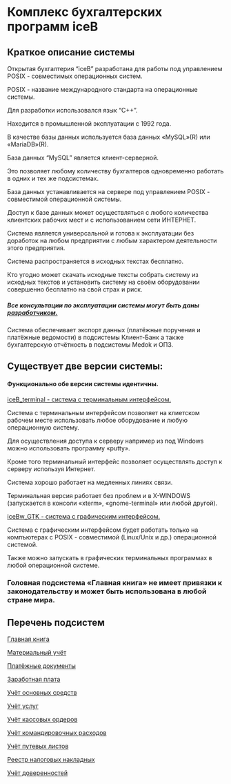 # Комплекc бухгалтерских программ iceB

## Краткое описание системы

Открытая бухгалтерия “iceB” разработана для работы под управлением POSIX - совместимых операционных систем.

POSIX - название международного стандарта на операционные системы.

Для разработки использовался язык “С++”.

Находится в промышленной эксплуатации с 1992 года.

В качестве базы данных используется база данных «MySQL»(R) или «MariaDB»(R).

База данных “MySQL” является клиент-серверной.

Это позволяет любому количеству бухгалтеров одновременно работать в одних и тех же подсистемах.

База данных устанавливается на сервере под управлением POSIX - совместимой операционной системы.

Доступ к базе данных может осуществляться с любого количества клиентских рабочих мест и с использованием сети ИНТЕРНЕТ.

Система является универсальной и готова к эксплуатации без доработок на любом предприятии с любым характером деятельности этого предприятия.

Система распространяется в исходных текстах бесплатно. 

Кто угодно может скачать исходные тексты собрать систему из исходных текстов и установить систему на своём оборудовании совершенно бесплатно на свой страх и риск.

##### Все консультации по эксплуатации системы могут быть даны [разработчиком.](https://github.com/iceblinux/iceB/wiki/%D0%9E-%D1%80%D0%B0%D0%B7%D1%80%D0%B0%D0%B1%D0%BE%D1%82%D1%87%D0%B8%D0%BA%D0%B5)

Система обеспечивает экспорт данных (платёжные поручения и платёжные ведомости) в подсистемы Клиент-Банк а также бухгалтерскую отчётность в подсистемы Medok и ОПЗ.

## Существует две версии системы:

#### Функционально обе версии системы идентичны.

[iceB_terminal - система с терминальным интерфейсом.](https://iceblinux.github.io/iceB_terminal/)

Система с терминальным интерфейсом позволяет на клиетском рабочем месте использовать любое оборудование и любую операционную систему.

Для осуществления доступа к серверу например из под Windows можно использовать программу «putty».

Кроме того терминальный интерфейс позволяет осуществлять доступ к серверу используя Интернет. 

Система хорошо работает на медленных линиях связи. 

Терминальная версия работает без проблем и в X-WINDOWS (запускается в консоли «xterm», «gnome-terminal» или любой другой).

[iceBw_GTK - система с графическим интерфейсом.](https://iceblinux.github.io/iceBw_GTK)

Система с графическим интерфейсом будет работать только на компъютерах с POSIX - совместимой (Linux/Unix и др.) операционной системой.

Также можно запускать в графических терминальных программах в любой операционной системе.


### Головная подсистема «Главная книга» не имеет привязки к законодательству и может быть использована в любой стране мира.

## Перечень подсистем

[Главная книга](https://github.com/iceblinux/iceB/wiki/%D0%93%D0%BB%D0%B0%D0%B2%D0%BD%D0%B0%D1%8F-%D0%BA%D0%BD%D0%B8%D0%B3%D0%B0)

[Материальный учёт](https://github.com/iceblinux/iceB/wiki/%D0%9C%D0%B0%D1%82%D0%B5%D1%80%D0%B8%D0%B0%D0%BB%D1%8C%D0%BD%D1%8B%D0%B9-%D1%83%D1%87%D1%91%D1%82)

[Платёжные документы](https://github.com/iceblinux/iceB/wiki/%D0%9F%D0%BB%D0%B0%D1%82%D1%91%D0%B6%D0%BD%D1%8B%D0%B5-%D0%B4%D0%BE%D0%BA%D1%83%D0%BC%D0%B5%D0%BD%D1%82%D1%8B)

[Заработная плата](https://github.com/iceblinux/iceB/wiki/%D0%97%D0%B0%D1%80%D0%B0%D0%B1%D0%BE%D1%82%D0%BD%D0%B0%D1%8F-%D0%BF%D0%BB%D0%B0%D1%82%D0%B0)

[Учёт основных средств](https://github.com/iceblinux/iceB/wiki/%D0%A3%D1%87%D1%91%D1%82-%D0%BE%D1%81%D0%BD%D0%BE%D0%B2%D0%BD%D1%8B%D1%85-%D1%81%D1%80%D0%B5%D0%B4%D1%81%D1%82%D0%B2)

[Учёт услуг](https://github.com/iceblinux/iceB/wiki/%D0%A3%D1%87%D1%91%D1%82-%D1%83%D1%81%D0%BB%D1%83%D0%B3)

[Учёт кассовых ордеров](https://github.com/iceblinux/iceB/wiki/%D0%A3%D1%87%D1%91%D1%82-%D0%BA%D0%B0%D1%81%D1%81%D0%BE%D0%B2%D1%8B%D1%85-%D0%BE%D1%80%D0%B4%D0%B5%D1%80%D0%BE%D0%B2)

[Учёт командировочных расходов](https://github.com/iceblinux/iceB/wiki/%D0%A3%D1%87%D1%91%D1%82-%D0%BA%D0%BE%D0%BC%D0%B0%D0%BD%D0%B4%D0%B8%D1%80%D0%BE%D0%B2%D0%BE%D1%87%D0%BD%D1%8B%D1%85-%D1%80%D0%B0%D1%81%D1%85%D0%BE%D0%B4%D0%BE%D0%B2)

[Учёт путевых листов](https://github.com/iceblinux/iceB/wiki/%D0%A3%D1%87%D1%91%D1%82-%D0%BF%D1%83%D1%82%D0%B5%D0%B2%D1%8B%D1%85-%D0%BB%D0%B8%D1%81%D1%82%D0%BE%D0%B2)

[Реестр налоговых накладных](https://github.com/iceblinux/iceB/wiki/%D0%A0%D0%B5%D0%B5%D1%81%D1%82%D1%80-%D0%BD%D0%B0%D0%BB%D0%BE%D0%B3%D0%BE%D0%B2%D1%8B%D1%85-%D0%BD%D0%B0%D0%BA%D0%BB%D0%B0%D0%B4%D0%BD%D1%8B%D1%85)

[Учёт доверенностей](https://github.com/iceblinux/iceB/wiki/%D0%A3%D1%87%D1%91%D1%82-%D0%B4%D0%BE%D0%B2%D0%B5%D1%80%D0%B5%D0%BD%D0%BD%D0%BE%D1%81%D1%82%D0%B5%D0%B9)


